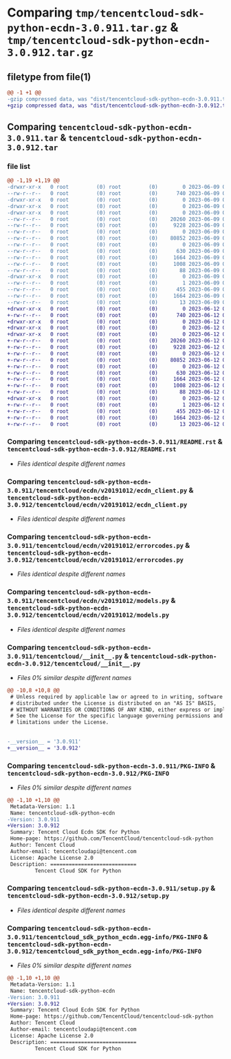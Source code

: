 # Comparing `tmp/tencentcloud-sdk-python-ecdn-3.0.911.tar.gz` & `tmp/tencentcloud-sdk-python-ecdn-3.0.912.tar.gz`

## filetype from file(1)

```diff
@@ -1 +1 @@
-gzip compressed data, was "dist/tencentcloud-sdk-python-ecdn-3.0.911.tar", last modified: Fri Jun  9 02:18:39 2023, max compression
+gzip compressed data, was "dist/tencentcloud-sdk-python-ecdn-3.0.912.tar", last modified: Mon Jun 12 03:02:56 2023, max compression
```

## Comparing `tencentcloud-sdk-python-ecdn-3.0.911.tar` & `tencentcloud-sdk-python-ecdn-3.0.912.tar`

### file list

```diff
@@ -1,19 +1,19 @@
-drwxr-xr-x   0 root         (0) root         (0)        0 2023-06-09 02:18:39.000000 tencentcloud-sdk-python-ecdn-3.0.911/
--rw-r--r--   0 root         (0) root         (0)      740 2023-06-09 02:18:39.000000 tencentcloud-sdk-python-ecdn-3.0.911/README.rst
-drwxr-xr-x   0 root         (0) root         (0)        0 2023-06-09 02:18:39.000000 tencentcloud-sdk-python-ecdn-3.0.911/tencentcloud/
-drwxr-xr-x   0 root         (0) root         (0)        0 2023-06-09 02:18:39.000000 tencentcloud-sdk-python-ecdn-3.0.911/tencentcloud/ecdn/
-drwxr-xr-x   0 root         (0) root         (0)        0 2023-06-09 02:18:39.000000 tencentcloud-sdk-python-ecdn-3.0.911/tencentcloud/ecdn/v20191012/
--rw-r--r--   0 root         (0) root         (0)    20260 2023-06-09 02:18:39.000000 tencentcloud-sdk-python-ecdn-3.0.911/tencentcloud/ecdn/v20191012/ecdn_client.py
--rw-r--r--   0 root         (0) root         (0)     9228 2023-06-09 02:18:39.000000 tencentcloud-sdk-python-ecdn-3.0.911/tencentcloud/ecdn/v20191012/errorcodes.py
--rw-r--r--   0 root         (0) root         (0)        0 2023-06-09 02:18:39.000000 tencentcloud-sdk-python-ecdn-3.0.911/tencentcloud/ecdn/v20191012/__init__.py
--rw-r--r--   0 root         (0) root         (0)    80852 2023-06-09 02:18:39.000000 tencentcloud-sdk-python-ecdn-3.0.911/tencentcloud/ecdn/v20191012/models.py
--rw-r--r--   0 root         (0) root         (0)        0 2023-06-09 02:18:39.000000 tencentcloud-sdk-python-ecdn-3.0.911/tencentcloud/ecdn/__init__.py
--rw-r--r--   0 root         (0) root         (0)      630 2023-06-09 02:18:39.000000 tencentcloud-sdk-python-ecdn-3.0.911/tencentcloud/__init__.py
--rw-r--r--   0 root         (0) root         (0)     1664 2023-06-09 02:18:39.000000 tencentcloud-sdk-python-ecdn-3.0.911/PKG-INFO
--rw-r--r--   0 root         (0) root         (0)     1008 2023-06-09 02:18:39.000000 tencentcloud-sdk-python-ecdn-3.0.911/setup.py
--rw-r--r--   0 root         (0) root         (0)       88 2023-06-09 02:18:39.000000 tencentcloud-sdk-python-ecdn-3.0.911/setup.cfg
-drwxr-xr-x   0 root         (0) root         (0)        0 2023-06-09 02:18:39.000000 tencentcloud-sdk-python-ecdn-3.0.911/tencentcloud_sdk_python_ecdn.egg-info/
--rw-r--r--   0 root         (0) root         (0)        1 2023-06-09 02:18:39.000000 tencentcloud-sdk-python-ecdn-3.0.911/tencentcloud_sdk_python_ecdn.egg-info/dependency_links.txt
--rw-r--r--   0 root         (0) root         (0)      455 2023-06-09 02:18:39.000000 tencentcloud-sdk-python-ecdn-3.0.911/tencentcloud_sdk_python_ecdn.egg-info/SOURCES.txt
--rw-r--r--   0 root         (0) root         (0)     1664 2023-06-09 02:18:39.000000 tencentcloud-sdk-python-ecdn-3.0.911/tencentcloud_sdk_python_ecdn.egg-info/PKG-INFO
--rw-r--r--   0 root         (0) root         (0)       13 2023-06-09 02:18:39.000000 tencentcloud-sdk-python-ecdn-3.0.911/tencentcloud_sdk_python_ecdn.egg-info/top_level.txt
+drwxr-xr-x   0 root         (0) root         (0)        0 2023-06-12 03:02:56.000000 tencentcloud-sdk-python-ecdn-3.0.912/
+-rw-r--r--   0 root         (0) root         (0)      740 2023-06-12 03:02:56.000000 tencentcloud-sdk-python-ecdn-3.0.912/README.rst
+drwxr-xr-x   0 root         (0) root         (0)        0 2023-06-12 03:02:56.000000 tencentcloud-sdk-python-ecdn-3.0.912/tencentcloud/
+drwxr-xr-x   0 root         (0) root         (0)        0 2023-06-12 03:02:56.000000 tencentcloud-sdk-python-ecdn-3.0.912/tencentcloud/ecdn/
+drwxr-xr-x   0 root         (0) root         (0)        0 2023-06-12 03:02:56.000000 tencentcloud-sdk-python-ecdn-3.0.912/tencentcloud/ecdn/v20191012/
+-rw-r--r--   0 root         (0) root         (0)    20260 2023-06-12 03:02:56.000000 tencentcloud-sdk-python-ecdn-3.0.912/tencentcloud/ecdn/v20191012/ecdn_client.py
+-rw-r--r--   0 root         (0) root         (0)     9228 2023-06-12 03:02:56.000000 tencentcloud-sdk-python-ecdn-3.0.912/tencentcloud/ecdn/v20191012/errorcodes.py
+-rw-r--r--   0 root         (0) root         (0)        0 2023-06-12 03:02:56.000000 tencentcloud-sdk-python-ecdn-3.0.912/tencentcloud/ecdn/v20191012/__init__.py
+-rw-r--r--   0 root         (0) root         (0)    80852 2023-06-12 03:02:56.000000 tencentcloud-sdk-python-ecdn-3.0.912/tencentcloud/ecdn/v20191012/models.py
+-rw-r--r--   0 root         (0) root         (0)        0 2023-06-12 03:02:56.000000 tencentcloud-sdk-python-ecdn-3.0.912/tencentcloud/ecdn/__init__.py
+-rw-r--r--   0 root         (0) root         (0)      630 2023-06-12 03:02:56.000000 tencentcloud-sdk-python-ecdn-3.0.912/tencentcloud/__init__.py
+-rw-r--r--   0 root         (0) root         (0)     1664 2023-06-12 03:02:56.000000 tencentcloud-sdk-python-ecdn-3.0.912/PKG-INFO
+-rw-r--r--   0 root         (0) root         (0)     1008 2023-06-12 03:02:56.000000 tencentcloud-sdk-python-ecdn-3.0.912/setup.py
+-rw-r--r--   0 root         (0) root         (0)       88 2023-06-12 03:02:56.000000 tencentcloud-sdk-python-ecdn-3.0.912/setup.cfg
+drwxr-xr-x   0 root         (0) root         (0)        0 2023-06-12 03:02:56.000000 tencentcloud-sdk-python-ecdn-3.0.912/tencentcloud_sdk_python_ecdn.egg-info/
+-rw-r--r--   0 root         (0) root         (0)        1 2023-06-12 03:02:56.000000 tencentcloud-sdk-python-ecdn-3.0.912/tencentcloud_sdk_python_ecdn.egg-info/dependency_links.txt
+-rw-r--r--   0 root         (0) root         (0)      455 2023-06-12 03:02:56.000000 tencentcloud-sdk-python-ecdn-3.0.912/tencentcloud_sdk_python_ecdn.egg-info/SOURCES.txt
+-rw-r--r--   0 root         (0) root         (0)     1664 2023-06-12 03:02:56.000000 tencentcloud-sdk-python-ecdn-3.0.912/tencentcloud_sdk_python_ecdn.egg-info/PKG-INFO
+-rw-r--r--   0 root         (0) root         (0)       13 2023-06-12 03:02:56.000000 tencentcloud-sdk-python-ecdn-3.0.912/tencentcloud_sdk_python_ecdn.egg-info/top_level.txt
```

### Comparing `tencentcloud-sdk-python-ecdn-3.0.911/README.rst` & `tencentcloud-sdk-python-ecdn-3.0.912/README.rst`

 * *Files identical despite different names*

### Comparing `tencentcloud-sdk-python-ecdn-3.0.911/tencentcloud/ecdn/v20191012/ecdn_client.py` & `tencentcloud-sdk-python-ecdn-3.0.912/tencentcloud/ecdn/v20191012/ecdn_client.py`

 * *Files identical despite different names*

### Comparing `tencentcloud-sdk-python-ecdn-3.0.911/tencentcloud/ecdn/v20191012/errorcodes.py` & `tencentcloud-sdk-python-ecdn-3.0.912/tencentcloud/ecdn/v20191012/errorcodes.py`

 * *Files identical despite different names*

### Comparing `tencentcloud-sdk-python-ecdn-3.0.911/tencentcloud/ecdn/v20191012/models.py` & `tencentcloud-sdk-python-ecdn-3.0.912/tencentcloud/ecdn/v20191012/models.py`

 * *Files identical despite different names*

### Comparing `tencentcloud-sdk-python-ecdn-3.0.911/tencentcloud/__init__.py` & `tencentcloud-sdk-python-ecdn-3.0.912/tencentcloud/__init__.py`

 * *Files 0% similar despite different names*

```diff
@@ -10,8 +10,8 @@
 # Unless required by applicable law or agreed to in writing, software
 # distributed under the License is distributed on an "AS IS" BASIS,
 # WITHOUT WARRANTIES OR CONDITIONS OF ANY KIND, either express or implied.
 # See the License for the specific language governing permissions and
 # limitations under the License.
 
 
-__version__ = '3.0.911'
+__version__ = '3.0.912'
```

### Comparing `tencentcloud-sdk-python-ecdn-3.0.911/PKG-INFO` & `tencentcloud-sdk-python-ecdn-3.0.912/PKG-INFO`

 * *Files 0% similar despite different names*

```diff
@@ -1,10 +1,10 @@
 Metadata-Version: 1.1
 Name: tencentcloud-sdk-python-ecdn
-Version: 3.0.911
+Version: 3.0.912
 Summary: Tencent Cloud Ecdn SDK for Python
 Home-page: https://github.com/TencentCloud/tencentcloud-sdk-python
 Author: Tencent Cloud
 Author-email: tencentcloudapi@tencent.com
 License: Apache License 2.0
 Description: ============================
         Tencent Cloud SDK for Python
```

### Comparing `tencentcloud-sdk-python-ecdn-3.0.911/setup.py` & `tencentcloud-sdk-python-ecdn-3.0.912/setup.py`

 * *Files identical despite different names*

### Comparing `tencentcloud-sdk-python-ecdn-3.0.911/tencentcloud_sdk_python_ecdn.egg-info/PKG-INFO` & `tencentcloud-sdk-python-ecdn-3.0.912/tencentcloud_sdk_python_ecdn.egg-info/PKG-INFO`

 * *Files 0% similar despite different names*

```diff
@@ -1,10 +1,10 @@
 Metadata-Version: 1.1
 Name: tencentcloud-sdk-python-ecdn
-Version: 3.0.911
+Version: 3.0.912
 Summary: Tencent Cloud Ecdn SDK for Python
 Home-page: https://github.com/TencentCloud/tencentcloud-sdk-python
 Author: Tencent Cloud
 Author-email: tencentcloudapi@tencent.com
 License: Apache License 2.0
 Description: ============================
         Tencent Cloud SDK for Python
```

